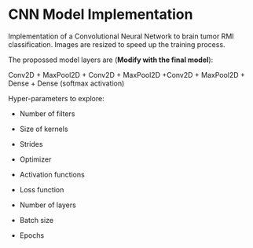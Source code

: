 # CNN Model Implementation 

Implementation of a Convolutional Neural Network to brain tumor RMI classification. Images are resized to speed up the training process. 

The propossed model layers are (**Modify with the final model**): 

Conv2D + MaxPool2D + Conv2D + MaxPool2D  +Conv2D + MaxPool2D + Dense  + Dense (softmax activation)

Hyper-parameters to explore:

* Number of filters

* Size of kernels

* Strides

* Optimizer 

* Activation functions

* Loss function 

* Number of layers

* Batch size

* Epochs
